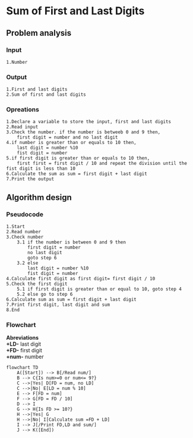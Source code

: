 # Sum of First and Last Digits
## Problem analysis
### Input 
    1.Number
### Output
    1.First and last digits
    2.Sum of first and last digits
### Opreations
    1.Declare a variable to store the input, first and last digits
    2.Read input
    3.Check the number. if the number is betweeb 0 and 9 then,
        first digit = number and no last digit
    4.if number is greater than or equals to 10 then,
        last digit = number %10
        fist digit = number
    5.if first digit is greater than or equals to 10 then,
        first first = first digit / 10 and repeat the division until the fist digit is less than 10
    6.Calculate the sum as sum = first digit + last digit
    7.Print the output
## Algorithm design
### Pseudocode
    1.Start
    2.Read number
    3.Check number
        3.1 if the number is between 0 and 9 then
            first digit = number
            no last digit
            goto step 6
        3.2 else  
            last digit = number %10
            fist digit = number
    4.Calculate first digit as first digit= first digit / 10
    5.Check the first digit 
        5.1 if first digit is greater than or equal to 10, goto step 4
        5.2 else go to step 6
    6.Calculate sum as sum = first digit + last digit
    7.Print first digit, last digit and sum
    8.End
### Flowchart
**Abreviations** \
**+LD-** last digit \
**+FD-** first digit \
**+num-** number

```mermaid
flowchart TD
    A([Start]) --> B[/Read num/]
    B --> C{Is num>=0 or num<= 9?}
    C -->|Yes| D[FD = num, no LD]
    C -->|No| E[LD = num % 10]
    E --> F[FD = num]
    F --> G[FD = FD / 10]
    D --> I
    G --> H{Is FD >= 10?}
    H -->|Yes| G
    H -->|No| I[Calculate sum =FD + LD]
    I --> J[/Print FD,LD and sum/]
    J --> K([End])
